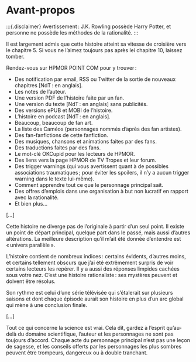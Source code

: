 # Avant-propos

:::{.disclaimer}
Avertissement : J.K. Rowling possède Harry Potter, et personne ne
possède les méthodes de la rationalité.
:::

Il est largement admis que cette histoire atteint sa vitesse de
croisière vers le chapitre 5. Si vous ne l’aimez toujours pas après lei
chapitre 10, laissez tomber.

Rendez-vous sur HPMOR POINT COM pour y trouver :

-   Des notification par email, RSS ou Twitter de la sortie de nouveaux
    chapitres \[NdT : en anglais\].
-   Les notes de l’auteur.
-   Une version PDF de l’histoire faite par un fan.
-   Une version du texte \[NdT : en anglais\] sans publicités.
-   Des versions ePUB et MOBI de l’histoire.
-   L’histoire en podcast \[NdT : en anglais\].
-   Beaucoup, beaucoup de fan art.
-   La liste des Caméos (personnages nommés d’après des fan artistes).
-   Des fan-fanfictions de cette fanfiction.
-   Des musiques, chansons et animations faites par des fans.
-   Des traductions faites par des fans.
-   Le mot-clé OKCupid pour les lecteurs de HPMOR.
-   Des liens vers la page HPMOR de TV Tropes et leur forum.
-   Des trigger warnings (qui vous avertissent quant à de possibles
    associations traumatiques ; pour éviter les spoilers, il n’y a aucun
    trigger warning dans le texte lui-même).
-   Comment apprendre tout ce que le personnage principal sait.
-   Des offres d’emplois dans une organisation à but non lucratif en
    rapport avec la rationalité.
-   Et bien plus…

\[…\]

Cette histoire ne diverge pas de l’originale à partir d’un seul point.
Il existe un point de départ principal, quelque part dans le passé, mais
aussi d’autres altérations. La meilleure description qu’il m’ait été
donnée d’entendre est « univers parallèle ».

L’histoire contient de nombreux indices : certains évidents, d’autres
moins, et certains tellement obscurs que j’ai été extrêmement surpris de
voir certains lecteurs les repérer. Il y a aussi des réponses limpides
cachées sous votre nez. C’est une histoire rationaliste : ses mystères
peuvent et doivent être résolus.

Son rythme est celui d’une série télévisée qui s’étalerait sur plusieurs
saisons et dont chaque épisode aurait son histoire en plus d’un arc
global qui mène à une conclusion finale.

\[…\]

Tout ce qui concerne la science est vrai. Cela dit, gardez à l’esprit
qu’au-delà du domaine scientifique, l’auteur et les personnages ne sont
pas toujours d’accord. Chaque acte du personnage principal n’est pas une
leçon de sagesse, et les conseils offerts par les personnages les plus
sombres peuvent être trompeurs, dangereux ou à double tranchant. 
